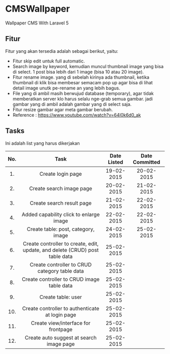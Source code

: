 # CMSWallpaper
Wallpaper CMS With Laravel 5

## Fitur
Fitur yang akan tersedia adalah sebagai berikut, yaitu:
* Fitur skip edit untuk full automatic.
* Search image by keyword, kemudian muncul thumbnail image yang bisa di select. 1 post bisa lebih dari 1 image (bisa 10 atau 20 image).
* Fitur rename image. yang di sebelah kirinya ada thumbnail, ketika thumbnail di klik bisa membesar semacam pop up agar bisa di lihat detail image unutk pe-rename an yang lebih bagus.
* File yang di ambil masih berwujud database (temporary), agar tidak memberatkan server klo harus selalu nge-grab semua gambar. jadi gambar yang di ambil adalah gambar yang di select saja. 
* Fitur resize gambar agar meta gambar berubah.
* Reference : https://www.youtube.com/watch?v=64l0k6d0_ak

## Tasks
Ini adalah list yang harus dikerjakan

|   No.  |             Task           | Date Listed   | Date Committed
|:------:|:--------------------------:|:-------------:|:-------------:|
|   1.   |  Create login page         |  19-02-2015         | 20-02-2015
|   2.   |  Create search image page   |  20-02-2015 | 21-02-2015
| 3. | Create search result page | 21-02-2015 | 22-02-2015
| 4. | Added capability click to enlarge image| 22-02-2015 | 22-02-2015
| 5. | Create table: post, category, image | 24-02-2015 | 25-02-2015
| 6. | Create controller to create, edit, update, and delete (CRUD) post table data | 25-02-2015 |
| 7. | Create controller to CRUD category table data | 25-02-2015 |
| 8. | Create controller to CRUD image table data | 25-02-2015 |
| 9. | Create table: user | 25-02-2015 |
|10. | Create controller to authenticate at login page | 25-02-2015 |
|11. | Create view/interface for frontpage | 25-02-2015 |
|12. | Create auto suggest at search image page | 25-02-2015 |
